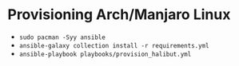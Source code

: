# Provisioning Arch/Manjaro Linux

 * `sudo pacman -Syy ansible`
 * `ansible-galaxy collection install -r requirements.yml`
 * `ansible-playbook playbooks/provision_halibut.yml`


